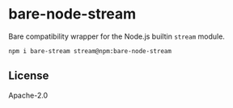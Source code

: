 # bare-node-stream

Bare compatibility wrapper for the Node.js builtin `stream` module.

```
npm i bare-stream stream@npm:bare-node-stream
```

## License

Apache-2.0
